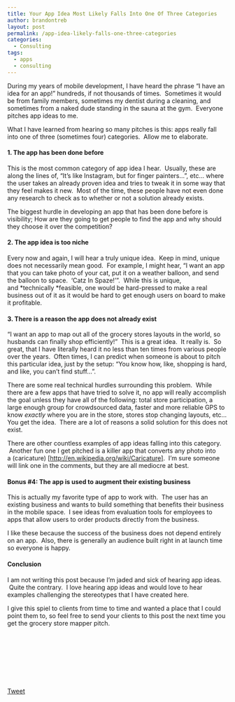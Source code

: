 ```yaml
---
title: Your App Idea Most Likely Falls Into One Of Three Categories
author: brandontreb
layout: post
permalink: /app-idea-likely-falls-one-three-categories
categories:
  - Consulting
tags:
  - apps
  - consulting
---
```

During my years of mobile development, I have heard the phrase “I have an idea for an app!” hundreds, if not thousands of times.  Sometimes it would be from family members, sometimes my dentist during a cleaning, and sometimes from a naked dude standing in the sauna at the gym.  Everyone pitches app ideas to me.

What I have learned from hearing so many pitches is this: apps really fall into one of three (sometimes four) categories.  Allow me to elaborate.

#### 1. The app has been done before

This is the most common category of app idea I hear.  Usually, these are along the lines of, “It’s like Instagram, but for finger painters…”, etc… where the user takes an already proven idea and tries to tweak it in some way that they feel makes it new.  Most of the time, these people have not even done any research to check as to whether or not a solution already exists.

The biggest hurdle in developing an app that has been done before is visibility; How are they going to get people to find the app and why should they choose it over the competition?

#### 2. The app idea is too niche

Every now and again, I will hear a truly unique idea.  Keep in mind, unique does not necessarily mean good.  For example, I might hear, “I want an app that you can take photo of your cat, put it on a weather balloon, and send the balloon to space.  &#8216;Catz In Spaze!&#8217;”.  While this is unique, and *technically *feasible, one would be hard-pressed to make a real business out of it as it would be hard to get enough users on board to make it profitable.

#### 3. There is a reason the app does not already exist

“I want an app to map out all of the grocery stores layouts in the world, so husbands can finally shop efficiently!”  This is a great idea.  It really is.  So great, that I have literally heard it no less than ten times from various people over the years.  Often times, I can predict when someone is about to pitch this particular idea, just by the setup: “You know how, like, shopping is hard, and like, you can’t find stuff…”.

There are some real technical hurdles surrounding this problem.  While there are a few apps that have tried to solve it, no app will really accomplish the goal unless they have all of the following: total store participation, a large enough group for crowdsourced data, faster and more reliable GPS to know *exactly* where you are in the store, stores stop changing layouts, etc… You get the idea.  There are a lot of reasons a solid solution for this does not exist.

There are other countless examples of app ideas falling into this category.  Another fun one I get pitched is a killer app that converts any photo into a (caricature) [http://en.wikipedia.org/wiki/Caricature].  I’m sure someone will link one in the comments, but they are all mediocre at best.

#### Bonus #4: The app is used to augment their existing business

This is actually my favorite type of app to work with.  The user has an existing business and wants to build something that benefits their business in the mobile space.  I see ideas from evaluation tools for employees to apps that allow users to order products directly from the business.

I like these because the success of the business does not depend entirely on an app.  Also, there is generally an audience built right in at launch time so everyone is happy.

#### Conclusion

I am not writing this post because I’m jaded and sick of hearing app ideas.  Quite the contrary.  I love hearing app ideas and would love to hear examples challenging the stereotypes that I have created here.

I give this spiel to clients from time to time and wanted a place that I could point them to, so feel free to send your clients to this post the next time you get the grocery store mapper pitch.

&nbsp;

&nbsp;

&nbsp;

&nbsp;

<div style="">
  <a href="http://twitter.com/share" class="twitter-share-button" data-count="horizontal" data-text="Your App Idea Most Likely Falls Into One Of Three Categories" data-url="http://brandontreb.com/app-idea-likely-falls-one-three-categories"  data-via="brandontreb" data-related="brandontreb:">Tweet</a>
</div>